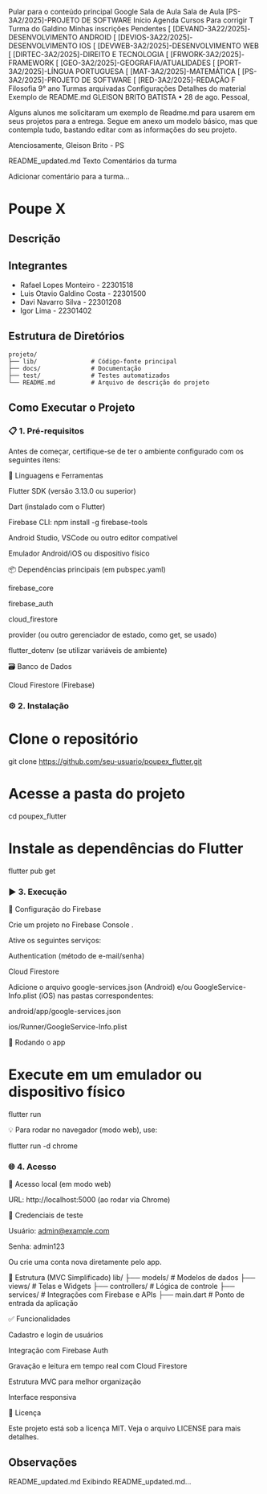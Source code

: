 Pular para o conteúdo principal
Google Sala de Aula
Sala de Aula
[PS-3A2/2025]-PROJETO DE SOFTWARE
Início
Agenda
Cursos
Para corrigir
T
Turma do Galdino
Minhas inscrições
Pendentes
[
[DEVAND-3A22/2025]-DESENVOLVIMENTO ANDROID
[
[DEVIOS-3A22/2025]-DESENVOLVIMENTO IOS
[
[DEVWEB-3A2/2025]-DESENVOLVIMENTO WEB
[
[DIRTEC-3A2/2025]-DIREITO E TECNOLOGIA
[
[FRWORK-3A2/2025]-FRAMEWORK
[
[GEO-3A2/2025]-GEOGRAFIA/ATUALIDADES
[
[PORT-3A2/2025]-LÍNGUA PORTUGUESA
[
[MAT-3A2/2025]-MATEMÁTICA
[
[PS-3A2/2025]-PROJETO DE SOFTWARE
[
[RED-3A2/2025]-REDAÇÃO
F
Filosofia 9° ano
Turmas arquivadas
Configurações
Detalhes do material
Exemplo de README.md
GLEISON BRITO BATISTA
•
28 de ago.
Pessoal,

Alguns alunos me solicitaram um exemplo de Readme.md para usarem em seus projetos para a entrega. Segue em anexo um modelo básico, mas que contempla tudo, bastando editar com as informações do seu projeto.

Atenciosamente,
Gleison Brito - PS

README_updated.md
Texto
Comentários da turma

Adicionar comentário para a turma...

# Poupe X
<!-- Substitua pelo nome do projeto -->

## Descrição
<!-- Escreva aqui um resumo do projeto, sua finalidade e principais funcionalidades -->

## Integrantes
<!-- Liste todos os integrantes do grupo no formato Nome - Matrícula -->
- Rafael Lopes Monteiro - 22301518
- Luis Otavio Galdino Costa - 22301500
- Davi Navarro Silva - 22301208
- Igor Lima - 22301402

## Estrutura de Diretórios
<!-- Mostre a estrutura básica do projeto -->
```
projeto/
├── lib/               # Código-fonte principal
├── docs/              # Documentação
├── test/              # Testes automatizados
└── README.md          # Arquivo de descrição do projeto
```

## Como Executar o Projeto

### 📋 1. Pré-requisitos

Antes de começar, certifique-se de ter o ambiente configurado com os seguintes itens:

🧰 Linguagens e Ferramentas

Flutter SDK
 (versão 3.13.0 ou superior)

Dart (instalado com o Flutter)

Firebase CLI: npm install -g firebase-tools

Android Studio, VSCode ou outro editor compatível

Emulador Android/iOS ou dispositivo físico

📦 Dependências principais (em pubspec.yaml)

firebase_core

firebase_auth

cloud_firestore

provider (ou outro gerenciador de estado, como get, se usado)

flutter_dotenv (se utilizar variáveis de ambiente)

🗃️ Banco de Dados

Cloud Firestore (Firebase)

### ⚙️ 2. Instalação
# Clone o repositório
git clone https://github.com/seu-usuario/poupex_flutter.git

# Acesse a pasta do projeto
cd poupex_flutter

# Instale as dependências do Flutter
flutter pub get

### ▶️ 3. Execução
🔐 Configuração do Firebase

Crie um projeto no Firebase Console
.

Ative os seguintes serviços:

Authentication (método de e-mail/senha)

Cloud Firestore

Adicione o arquivo google-services.json (Android) e/ou GoogleService-Info.plist (iOS) nas pastas correspondentes:

android/app/google-services.json

ios/Runner/GoogleService-Info.plist

🚀 Rodando o app
# Execute em um emulador ou dispositivo físico
flutter run


💡 Para rodar no navegador (modo web), use:

flutter run -d chrome

### 🌐 4. Acesso
🔗 Acesso local (em modo web)

URL: http://localhost:5000 (ao rodar via Chrome)

👤 Credenciais de teste

Usuário: admin@example.com

Senha: admin123

Ou crie uma conta nova diretamente pelo app.

🧱 Estrutura (MVC Simplificado)
lib/
├── models/         # Modelos de dados
├── views/          # Telas e Widgets
├── controllers/    # Lógica de controle
├── services/       # Integrações com Firebase e APIs
├── main.dart       # Ponto de entrada da aplicação

✅ Funcionalidades

 Cadastro e login de usuários

 Integração com Firebase Auth

 Gravação e leitura em tempo real com Cloud Firestore

 Estrutura MVC para melhor organização

 Interface responsiva

📄 Licença

Este projeto está sob a licença MIT. Veja o arquivo LICENSE
 para mais detalhes.

## Observações
<!-- Coloque aqui informações adicionais, como problemas conhecidos, melhorias futuras ou instruções extras -->
README_updated.md
Exibindo README_updated.md…
